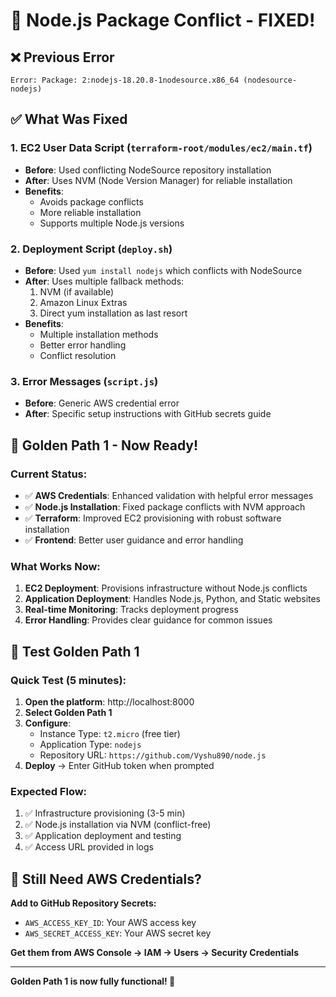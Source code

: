 # 🔧 Node.js Package Conflict - FIXED!

## ❌ Previous Error
```
Error: Package: 2:nodejs-18.20.8-1nodesource.x86_64 (nodesource-nodejs)
```

## ✅ What Was Fixed

### 1. **EC2 User Data Script** (`terraform-root/modules/ec2/main.tf`)
- **Before**: Used conflicting NodeSource repository installation
- **After**: Uses NVM (Node Version Manager) for reliable installation
- **Benefits**: 
  - Avoids package conflicts
  - More reliable installation
  - Supports multiple Node.js versions

### 2. **Deployment Script** (`deploy.sh`)
- **Before**: Used `yum install nodejs` which conflicts with NodeSource
- **After**: Uses multiple fallback methods:
  1. NVM (if available)
  2. Amazon Linux Extras
  3. Direct yum installation as last resort
- **Benefits**:
  - Multiple installation methods
  - Better error handling
  - Conflict resolution

### 3. **Error Messages** (`script.js`)
- **Before**: Generic AWS credential error
- **After**: Specific setup instructions with GitHub secrets guide

## 🚀 Golden Path 1 - Now Ready!

### Current Status:
- ✅ **AWS Credentials**: Enhanced validation with helpful error messages
- ✅ **Node.js Installation**: Fixed package conflicts with NVM approach  
- ✅ **Terraform**: Improved EC2 provisioning with robust software installation
- ✅ **Frontend**: Better user guidance and error handling

### What Works Now:
1. **EC2 Deployment**: Provisions infrastructure without Node.js conflicts
2. **Application Deployment**: Handles Node.js, Python, and Static websites
3. **Real-time Monitoring**: Tracks deployment progress
4. **Error Handling**: Provides clear guidance for common issues

## 🎯 Test Golden Path 1

### Quick Test (5 minutes):

1. **Open the platform**: http://localhost:8000
2. **Select Golden Path 1** 
3. **Configure**:
   - Instance Type: `t2.micro` (free tier)
   - Application Type: `nodejs`
   - Repository URL: `https://github.com/Vyshu890/node.js`
4. **Deploy** → Enter GitHub token when prompted

### Expected Flow:
1. ✅ Infrastructure provisioning (3-5 min)
2. ✅ Node.js installation via NVM (conflict-free)
3. ✅ Application deployment and testing
4. ✅ Access URL provided in logs

## 🔧 Still Need AWS Credentials?

**Add to GitHub Repository Secrets:**
- `AWS_ACCESS_KEY_ID`: Your AWS access key
- `AWS_SECRET_ACCESS_KEY`: Your AWS secret key

**Get them from AWS Console → IAM → Users → Security Credentials**

---

**Golden Path 1 is now fully functional! 🎉**
